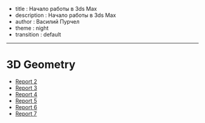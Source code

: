 - title : Начало работы в 3ds Max
- description : Начало работы в 3ds Max
- author : Василий Пурчел
- theme : night
- transition : default

***

# 3D Geometry

 - [Report 2](3DGeomReport2.html)
 - [Report 3](3DGeomReport3.html)
 - [Report 4](3DGeomReport4.html)
 - [Report 5](3DGeomReport5.html)
 - [Report 6](3DGeomReport6.html)
 - [Report 7](3DGeomReport7.html)